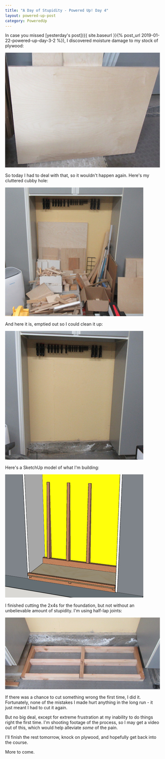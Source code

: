 ```yaml
---
title: "A Day of Stupidity - Powered Up! Day 4"
layout: powered-up-post
category: PoweredUp
---
```

In case you missed [yesterday's post]({{ site.baseurl }}{% post_url 2019-01-22-powered-up-day-3-2 %}), I discovered moisture damage to my stock of plywood:

![](/assets/images-posts/powered-up-day-03-2-moisture-damage.jpg)

So today I had to deal with that, so it wouldn't happen again. Here's my cluttered cubby hole:

![](/assets/images-posts/powered-up-day-04-1-01.jpg)

And here it is, emptied out so I could clean it up:

![](/assets/images-posts/powered-up-day-04-1-02.jpg)

Here's a SketchUp model of what I'm building:

![](/assets/images-posts/powered-up-day-04-1-03.jpg)

I finished cutting the 2x4s for the foundation, but not without an unbelievable amount of stupidity. I'm using half-lap joints:

![](/assets/images-posts/powered-up-day-04-1-04.jpg)


If there was a chance to cut something wrong the first time, I did it. Fortunately, none of the mistakes I made hurt anything in the long run - it just meant I had to cut it again.

But no big deal, except for extreme frustration at my inability to do things right the first time. I'm shooting footage of the process, so I may get a video out of this, which would help alleviate *some* of the pain.

I'll finish the rest tomorrow, knock on plywood, and hopefully get back into the course.

More to come.

